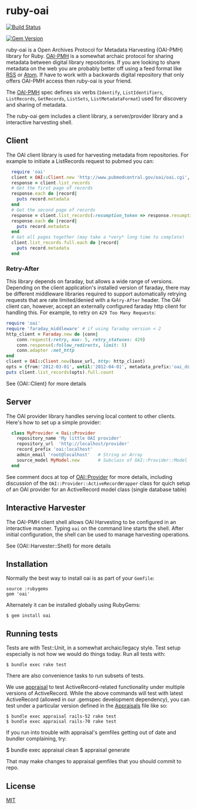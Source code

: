 ruby-oai
========
[![Build Status](https://github.com/code4lib/ruby-oai/workflows/CI/badge.svg)](https://github.com/code4lib/ruby-oai/actions)

[![Gem Version](https://badge.fury.io/rb/oai.svg)](https://badge.fury.io/rb/oai)

ruby-oai is a Open Archives Protocol for Metadata Harvesting (OAI-PMH)
library for Ruby. [OAI-PMH](http://openarchives.org) is a somewhat
archaic protocol for sharing metadata between digital library repositories.
If you are looking to share metadata on the web you are probably better off
using a feed format like [RSS](http://www.rssboard.org/rss-specification) or
[Atom](http://www.atomenabled.org/). If have to work with a backwards
digital repository that only offers OAI-PMH access then ruby-oai is your
friend.

The [OAI-PMH](http://openarchives.org) spec defines six verbs
(`Identify`, `ListIdentifiers`, `ListRecords`,
`GetRecords`, `ListSets`, `ListMetadataFormat`) used for discovery and sharing of
metadata.

The ruby-oai gem includes a client library, a server/provider library and
a interactive harvesting shell.

Client
------

The OAI client library is used for harvesting metadata from repositories.
For example to initiate a ListRecords request to pubmed you can:

```ruby
  require 'oai'
  client = OAI::Client.new 'http://www.pubmedcentral.gov/oai/oai.cgi', :headers => { "From" => "oai@example.com" }
  response = client.list_records
  # Get the first page of records
  response.each do |record|
    puts record.metadata
  end
  # Get the second page of records
  response = client.list_records(:resumption_token => response.resumption_token)
  response.each do |record|
    puts record.metadata
  end
  # Get all pages together (may take a *very* long time to complete)
  client.list_records.full.each do |record|
    puts record.metadata
  end
```

### Retry-After
This library depends on faraday, but allows a wide range of versions. Depending on the client application's installed version of faraday, there may be different middleware libraries required to support automatically retrying requests that are rate limited/denied with a `Retry-After` header. The OAI client can, however, accept an externally configured faraday http client for handling this. For example, to retry on `429 Too Many Requests`:

```ruby
require 'oai'
require 'faraday_middleware' # if using faraday version < 2
http_client = Faraday.new do |conn|
    conn.request(:retry, max: 5, retry_statuses: 429)
    conn.response(:follow_redirects, limit: 5)
    conn.adapter :net_http
end
client = OAI::Client.new(base_url, http: http_client)
opts = {from:'2012-03-01', until:'2012-04-01', metadata_prefix:'oai_dc'}
puts client.list_records(opts).full.count
```

See {OAI::Client} for more details

Server
------

The OAI provider library handles serving local content to other clients. Here's how to set up a simple provider:

```ruby
  class MyProvider < Oai::Provider
    repository_name 'My little OAI provider'
    repository_url  'http://localhost/provider'
    record_prefix 'oai:localhost'
    admin_email 'root@localhost'   # String or Array
    source_model MyModel.new       # Subclass of OAI::Provider::Model
  end
```

See comment docs at top of [OAI::Provider](./lib/oai/provider.rb) for more details, including discussion of the `OAI::Provider::ActiveRecordWrapper` class for quich setup of an OAI provider for an ActiveRecord model class (single database table)

Interactive Harvester
---------------------

The OAI-PMH client shell allows OAI Harvesting to be configured in an interactive manner.  Typing `oai` on the command line starts the shell. After initial configuration, the shell can be used to manage harvesting operations.

See {OAI::Harvester::Shell} for more details

Installation
------------

Normally the best way to install oai is as part of your `Gemfile`:

    source :rubygems
    gem 'oai'

Alternately it can be installed globally using RubyGems:

    $ gem install oai

Running tests
-------------

Tests are with Test::Unit, in a somewhat archaic/legacy style. Test setup especially is not how we would do things today. Run all tests with:

    $ bundle exec rake test

There are also convenience tasks to run subsets of tests.

We use [appraisal](https://github.com/thoughtbot/appraisal) to test ActiveRecord-related functionality under multiple versions of ActiveRecord. While the above commands will test with latest ActiveRecord (allowed in our .gemspec development dependency), you can test under a particular version defined in the [Appraisals](./Appraisals) file like so:

    $ bundle exec appraisal rails-52 rake test
    $ bundle exec appraisal rails-70 rake test

If you run into trouble with appraisal's gemfiles getting out of date and bundler complaining,
try:

   $ bundle exec appraisal clean
   $ appraisal generate

That may make changes to appraisal gemfiles that you should commit to repo.

License
-------

[MIT](./LICENSE)
